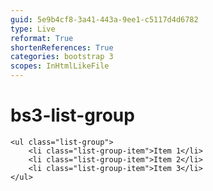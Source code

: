 ```yaml
---
guid: 5e9b4cf8-3a41-443a-9ee1-c5117d4d6782
type: Live
reformat: True
shortenReferences: True
categories: bootstrap 3
scopes: InHtmlLikeFile
---
```


# bs3-list-group



```
<ul class="list-group">
    <li class="list-group-item">Item 1</li>
    <li class="list-group-item">Item 2</li>
    <li class="list-group-item">Item 3</li>
</ul>
```
